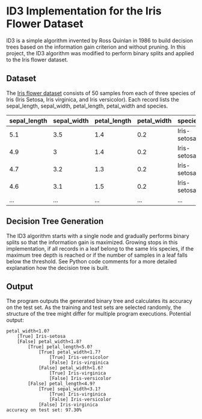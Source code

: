 ID3 Implementation for the Iris Flower Dataset
==============================================

ID3 is a simple algorithm invented by Ross Quinlan in 1986 to build decision trees based on the information gain
criterion and without pruning.
In this project, the ID3 algorithm was modified to perform binary splits and applied to the Iris flower dataset.

Dataset
-------
The [Iris flower dataset](https://archive.ics.uci.edu/ml/datasets/iris) consists of 50 samples from each of three species of Iris (Iris Setosa, Iris virginica, and Iris versicolor).
Each record lists the sepal_length, sepal_width, petal_length, petal_width and species.

|sepal_length|sepal_width|petal_length|petal_width|species    |
|------------|-----------|------------|-----------|-----------|
|5.1         |3.5        |1.4         |0.2        |Iris-setosa|
|4.9         |3          |1.4         |0.2        |Iris-setosa|
|4.7         |3.2        |1.3         |0.2        |Iris-setosa|
|4.6         |3.1        |1.5         |0.2        |Iris-setosa|
|...         |...        |...         |...        |...        |

Decision Tree Generation
------------------------

The ID3 algorithm starts with a single node and gradually performs binary splits so that the information gain is maximized.
Growing stops in this implementation, if all records in a leaf belong to the same Iris species, if the maximum tree depth is reached or if the number of samples in a leaf falls below the threshold.
See Python code comments for a more detailed explanation how the decision tree is built.

Output
------
The program outputs the generated binary tree and calculates its accuracy on the test set. As the training and test sets are selected randomly, the structure of the tree might differ for multiple program executions.
Potential output:
```
petal_width<1.0?
	[True] Iris-setosa
	[False] petal_width<1.8?
		[True] petal_length<5.0?
			[True] petal_width<1.7?
				[True] Iris-versicolor
				[False] Iris-virginica
			[False] petal_width<1.6?
				[True] Iris-virginica
				[False] Iris-versicolor
		[False] petal_length<4.9?
			[True] sepal_width<3.1?
				[True] Iris-virginica
				[False] Iris-versicolor
			[False] Iris-virginica
accuracy on test set: 97.30%
```
